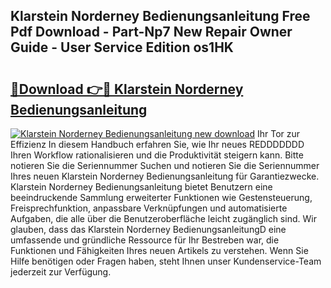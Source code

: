 ## Klarstein Norderney Bedienungsanleitung Free Pdf Download - Part-Np7 New Repair Owner Guide - User Service Edition os1HK

# <h2><a href="http://df5kb6a.blite.top/?on=Klarstein+Norderney+Bedienungsanleitung">🔗Download 👉🔴 Klarstein Norderney Bedienungsanleitung</a></h2>

[![Klarstein Norderney Bedienungsanleitung new download](https://i.imgur.com/lujVjoI.png)](http://df5kb6a.blite.top/?on=Klarstein+Norderney+Bedienungsanleitung)
Ihr Tor zur Effizienz In diesem Handbuch erfahren Sie, wie Ihr neues REDDDDDDD Ihren Workflow rationalisieren und die Produktivität steigern kann. Bitte notieren Sie die Seriennummer Suchen und notieren Sie die Seriennummer Ihres neuen Klarstein Norderney Bedienungsanleitung für Garantiezwecke. Klarstein Norderney Bedienungsanleitung bietet Benutzern eine beeindruckende Sammlung erweiterter Funktionen wie Gestensteuerung, Freisprechfunktion, anpassbare Verknüpfungen und automatisierte Aufgaben, die alle über die Benutzeroberfläche leicht zugänglich sind. Wir glauben, dass das Klarstein Norderney BedienungsanleitungD eine umfassende und gründliche Ressource für Ihr Bestreben war, die Funktionen und Fähigkeiten Ihres neuen Artikels zu verstehen. Wenn Sie Hilfe benötigen oder Fragen haben, steht Ihnen unser Kundenservice-Team jederzeit zur Verfügung.
